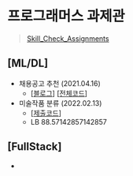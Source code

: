 # 프로그래머스 과제관 
> [Skill_Check_Assignments](https://programmers.co.kr/skill_check_assignments)<br>

## [ML/DL]
- 채용공고 추천 (2021.04.16)
  - [[블로그](https://velog.io/@joniekwon/프로그래머스-과제관-채용-공고-추천-EDA-및-전처리)] [[전체코드](https://github.com/joniekwon/programmers_skill_check_assignments/blob/main/%EC%B1%84%EC%9A%A9%EA%B3%B5%EA%B3%A0%EC%B6%94%EC%B2%9C/20220422%20%EC%B1%84%EC%9A%A9%EA%B3%B5%EA%B3%A0%EC%B6%94%EC%B2%9C_EDA%20%26%20%EB%AA%A8%EB%8D%B8.ipynb)]
- 미술작품 분류 (2022.02.13) 
  - [[제출코드](https://github.com/joniekwon/programers-assignments/blob/main/artpaintings_classification/artpaintings_classification_fastai.ipynb)]
  - LB 88.57142857142857

## [FullStack]
- 
